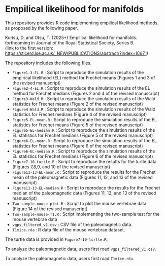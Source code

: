 # Empilical likelihood for manifolds

This repository provides R code implementing empilical likelihood methods, as proposed by the following paper.

Kurisu, D. and Otsu, T. (2025+) Empilical likelihood for manifolds. 
forthcoming in Journal of the Royal Statistical Society, Series B.  
(link to the first version: https://sticerd.lse.ac.uk/_NEW/PUBLICATIONS/abstract/?index=10671)

The repository includes the following files.

* `Figure1-3-EL.R` : Script to reproduce the simulation results of the empirical likelihood (EL) method for Frechet means (Figures 1 and 3 of the revised manuscript)
* `Figure2-4-EL.R` : Script to reproduce the simulation results of the EL method for Frechet medians (Figures 2 and 4 of the revised manuscript)
* `Figure3-Wald.R` : Script to reproduce the simulation results of the Wald statistics for Frechet means (Figure 2 of the revised manuscript)
* `Figure4-Wald.R` : Script to reproduce the simulation results of the Wald statistics for Frechet medians (Figure 4 of the revised manuscript)
* `Figure5-EL-mean.R` : Script to reproduce the simulation results of the EL statistics for Frechet means (Figure 5 of the revised manuscript)
* `Figure5-EL-median.R` : Script to reproduce the simulation results of the EL statistics for Frechet medians (Figure 5 of the revised manuscript)
* `Figure6-EL-mean.R` : Script to reproduce the simulation results of the EL statistics for Frechet means (Figure 6 of the revised manuscript)
* `Figure6-EL-median.R` : Script to reproduce the simulation results of the EL statistics for Frechet medians (Figure 6 of the revised manuscript)
* `Figure7-10-turtle.R` : Script to reproduce the results for the turtle data (Figures 7,8,9, and 10 of the revised manuscript)
* `Figure11-13-EL-mean.R` : Script to reproduce the results for the Frechet mean of the paleomagnetic data (Figures 11, 12, and 13 of the revised manuscript)
* `Figure11-13-EL-median.R` : Script to reproduce the results for the Frechet median of the paleomagnetic data (Figures 11, 12, and 13 of the revised manuscript)
* `Two-sample-mouse-plot.R` : Script to plot the mouse vertebrae data (Figure 14 of the revised manuscript)
* `Two-sample-mouse-T1.R` : Script implementing the two-sample test for the mouse vertebrae data
* `vgps_filtered_v1.csv` : CSV file of the paleomagnetic data.
* `T1mice.rda` : R data file of the mouse vertebrae dataset. 

The turtle data is provided in `Figure7-10-turtle.R`.

To analyze the paleomagnetic data, users first road `vgps_filtered_v1.csv`.

To analyze the paleomagnetic data, users first road `T1mice.rda`.
